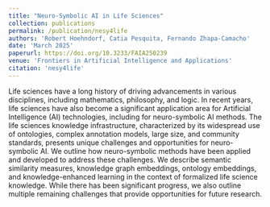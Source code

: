 ```yaml
---
title: "Neuro-Symbolic AI in Life Sciences"
collection: publications
permalink: /publication/nesy4life
authors: 'Robert Hoehndorf, Catia Pesquita, Fernando Zhapa-Camacho'
date: 'March 2025'
paperurl: https://doi.org/10.3233/FAIA250239
venue: 'Frontiers in Artificial Intelligence and Applications'
citation: 'nesy4life'
---
```


Life sciences have a long history of driving advancements in various
disciplines, including mathematics, philosophy, and logic. In recent
years, life sciences have also become a significant application area
for Artificial Intelligence (AI) technologies, including for
neuro-symbolic AI methods. The life sciences knowledge infrastructure,
characterized by its widespread use of ontologies, complex annotation
models, large size, and community standards, presents unique
challenges and opportunities for neuro-symbolic AI. We outline how
neuro-symbolic methods have been applied and developed to address
these challenges. We describe semantic similarity measures, knowledge
graph embeddings, ontology embeddings, and knowledge-enhanced learning
in the context of formalized life science knowledge. While there has
been significant progress, we also outline multiple remaining
challenges that provide opportunities for future research.




